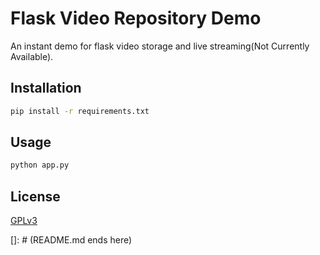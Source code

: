 # Flask Video Repository Demo

An instant demo for flask video storage and live streaming(Not Currently Available).

## Installation

```bash
pip install -r requirements.txt
```

## Usage

```bash
python app.py
```

## License

[GPLv3](https://choosealicense.com/licenses/gpl-3.0/)

[]: # (README.md ends here)
